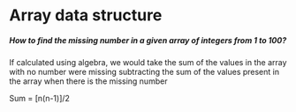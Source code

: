 # Array data structure

##### How to find the missing number in a given array of integers from 1 to 100?

If calculated using algebra, we would take the sum of the values in the array with no number were missing subtracting the sum of the values present in the array when there is the missing number

Sum = [n(n-1)]/2
